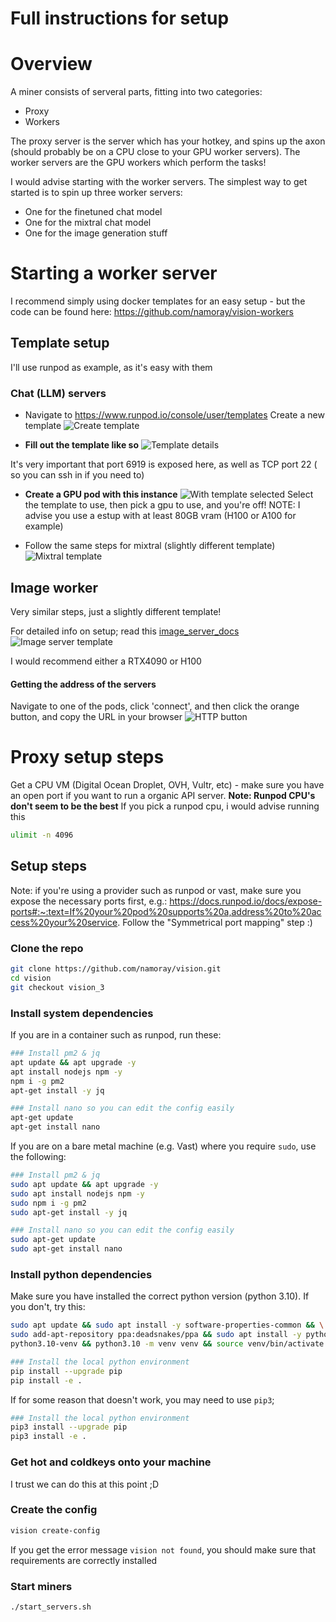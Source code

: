 # Full instructions for setup

# Overview
A miner consists of serveral parts, fitting into two categories:

- Proxy
- Workers

The proxy server is the server which has your hotkey, and spins up the axon (should probably be on a CPU close to your GPU worker servers). The worker servers are the GPU workers which perform the tasks!

I would advise starting with the worker servers. The simplest way to get started is to spin up three worker servers:

- One for the finetuned chat model 
- One for the mixtral chat model
- One for the image generation stuff

# Starting a worker server
I recommend simply using docker templates for an easy setup - but the code can be found here: https://github.com/namoray/vision-workers

## Template setup
I'll use runpod as example, as it's easy with them

### Chat (LLM) servers

- Navigate to https://www.runpod.io/console/user/templates
Create a new template
![Create template](create-template.png)

- **Fill out the template like so**
![Template details](template-details.png)

It's very important that port 6919 is exposed here, as well as TCP port 22 ( so you can ssh in if you need to)

- **Create a GPU pod with this instance**
![With template selected](selected-template.png)
Select the template to use, then pick a gpu to use, and you're off!
NOTE: I advise you use a estup with at least 80GB vram (H100 or A100 for example)

- Follow the same steps for mixtral (slightly different template)
![Mixtral template](mixtral-template.png)


## Image worker
Very similar steps, just a slightly different template! 

For detailed info on setup; read this [image_server_docs](https://github.com/namoray/vision-workers/blob/main/image_server/README.md)
![Image server template](image-server.png)

I would recommend either a RTX4090 or H100


#### Getting the address of the servers
Navigate to one of the pods, click 'connect', and then click the orange button, and copy the URL in your browser
![HTTP button](http-button.png)



# Proxy setup steps

Get a CPU VM (Digital Ocean Droplet, OVH, Vultr, etc)  - make sure you have an open port if you want to run a organic API server.
**Note: Runpod CPU's don't seem to be the best**
If you pick a runpod cpu, i would advise running this
```bash
ulimit -n 4096
```



## Setup steps

Note: if you're using a provider such as runpod or vast, make sure you expose the necessary ports first, e.g.: https://docs.runpod.io/docs/expose-ports#:~:text=If%20your%20pod%20supports%20a,address%20to%20access%20your%20service. Follow the "Symmetrical port mapping" step :)

### Clone the repo
```bash
git clone https://github.com/namoray/vision.git
cd vision
git checkout vision_3
```

### Install system dependencies

If you are in a container such as runpod, run these:

```bash
### Install pm2 & jq
apt update && apt upgrade -y
apt install nodejs npm -y
npm i -g pm2
apt-get install -y jq

### Install nano so you can edit the config easily
apt-get update
apt-get install nano
```

If you are on a bare metal machine (e.g. Vast) where you require `sudo`, use the following:
```bash
### Install pm2 & jq
sudo apt update && apt upgrade -y
sudo apt install nodejs npm -y
sudo npm i -g pm2
sudo apt-get install -y jq

### Install nano so you can edit the config easily
sudo apt-get update
sudo apt-get install nano
```

### Install python dependencies
Make sure you have installed the correct python version (python 3.10). If you don't, try this:

```bash
sudo apt update && sudo apt install -y software-properties-common && \
sudo add-apt-repository ppa:deadsnakes/ppa && sudo apt install -y python3.10 \
python3.10-venv && python3.10 -m venv venv && source venv/bin/activate && echo "source venv/bin/activate">>~/.bashrc
```

```bash
### Install the local python environment
pip install --upgrade pip
pip install -e .
```

If for some reason that doesn't work, you may need to use `pip3`;
```bash
### Install the local python environment
pip3 install --upgrade pip
pip3 install -e .
```

### Get hot and coldkeys onto your machine
I trust we can do this at this point ;D


### Create the config
```bash
vision create-config
```

If you get the error message `vision not found`, you should make sure that requirements are correctly installed

### Start miners

```bash
./start_servers.sh
```